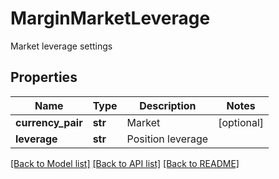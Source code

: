 # MarginMarketLeverage

Market leverage settings
## Properties
Name | Type | Description | Notes
------------ | ------------- | ------------- | -------------
**currency_pair** | **str** | Market | [optional] 
**leverage** | **str** | Position leverage | 

[[Back to Model list]](../README.md#documentation-for-models) [[Back to API list]](../README.md#documentation-for-api-endpoints) [[Back to README]](../README.md)


